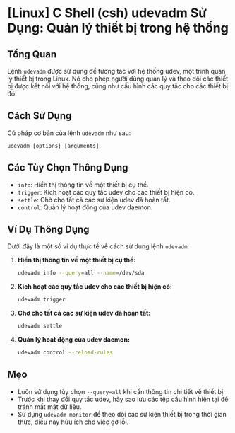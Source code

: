 # [Linux] C Shell (csh) udevadm Sử Dụng: Quản lý thiết bị trong hệ thống

## Tổng Quan
Lệnh `udevadm` được sử dụng để tương tác với hệ thống udev, một trình quản lý thiết bị trong Linux. Nó cho phép người dùng quản lý và theo dõi các thiết bị được kết nối với hệ thống, cũng như cấu hình các quy tắc cho các thiết bị đó.

## Cách Sử Dụng
Cú pháp cơ bản của lệnh `udevadm` như sau:
```
udevadm [options] [arguments]
```

## Các Tùy Chọn Thông Dụng
- `info`: Hiển thị thông tin về một thiết bị cụ thể.
- `trigger`: Kích hoạt các quy tắc udev cho các thiết bị hiện có.
- `settle`: Chờ cho tất cả các sự kiện udev đã hoàn tất.
- `control`: Quản lý hoạt động của udev daemon.

## Ví Dụ Thông Dụng
Dưới đây là một số ví dụ thực tế về cách sử dụng lệnh `udevadm`:

1. **Hiển thị thông tin về một thiết bị cụ thể:**
   ```bash
   udevadm info --query=all --name=/dev/sda
   ```

2. **Kích hoạt các quy tắc udev cho các thiết bị hiện có:**
   ```bash
   udevadm trigger
   ```

3. **Chờ cho tất cả các sự kiện udev đã hoàn tất:**
   ```bash
   udevadm settle
   ```

4. **Quản lý hoạt động của udev daemon:**
   ```bash
   udevadm control --reload-rules
   ```

## Mẹo
- Luôn sử dụng tùy chọn `--query=all` khi cần thông tin chi tiết về thiết bị.
- Trước khi thay đổi quy tắc udev, hãy sao lưu các tệp cấu hình hiện tại để tránh mất mát dữ liệu.
- Sử dụng `udevadm monitor` để theo dõi các sự kiện thiết bị trong thời gian thực, điều này hữu ích cho việc gỡ lỗi.